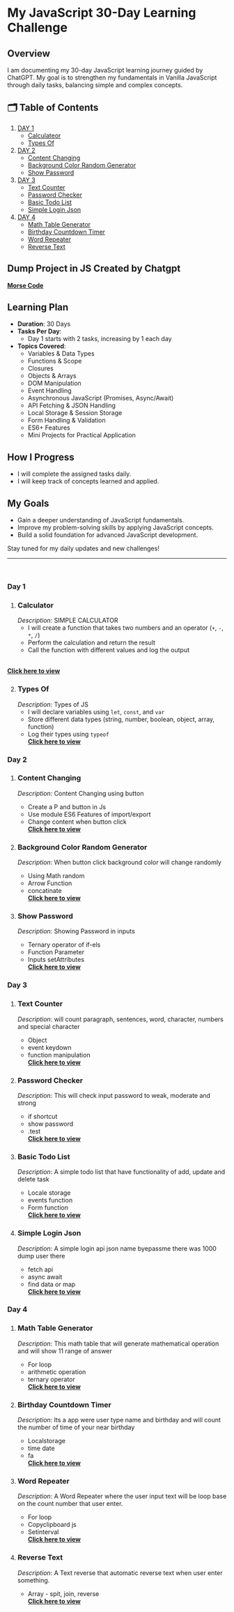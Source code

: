 # My JavaScript 30-Day Learning Challenge

## Overview
I am documenting my 30-day JavaScript learning journey guided by ChatGPT. My goal is to strengthen my fundamentals in Vanilla JavaScript through daily tasks, balancing simple and complex concepts.


## 🗂️ Table of Contents
1. [DAY 1](#day-1)
   + [Calculateor](#calculator)
   + [Types Of](#types-of)
2. [DAY 2](#day-2)
   + [Content Changing](#content-changing)
   + [Background Color Random Generator](#background-color-random-generator)
   + [Show Password](#show-password)
3. [DAY 3](#day-3)
   + [Text Counter](#text-counter)
   + [Password Checker](#password-checker)
   + [Basic Todo List](#basic-todo-list)
   + [Simple Login Json](#simple-login-json)
3. [DAY 4](#day-4)
   + [Math Table Generator](#math-table-generator)
   + [Birthday Countdown Timer](#birthday-countdown-timer)
   + [Word Repeater](#word-repeater)
   + [Reverse Text](#reverse-text)

## Dump Project in JS Created by Chatgpt
  **[Morse Code](https://github.com/johnbhd/30-Days-Vanilla-Js/tree/main/dump%20js%20create%20by%20chat/morse-code)**

## **Learning Plan**  
- **Duration**: 30 Days  
- **Tasks Per Day**:  
  - Day 1 starts with 2 tasks, increasing by 1 each day  
- **Topics Covered**:  
  - Variables & Data Types  
  - Functions & Scope  
  - Closures  
  - Objects & Arrays  
  - DOM Manipulation  
  - Event Handling  
  - Asynchronous JavaScript (Promises, Async/Await)  
  - API Fetching & JSON Handling  
  - Local Storage & Session Storage  
  - Form Handling & Validation  
  - ES6+ Features  
  - Mini Projects for Practical Application  

## How I Progress
- I will complete the assigned tasks daily.
- I will keep track of concepts learned and applied.

## My Goals
- Gain a deeper understanding of JavaScript fundamentals.
- Improve my problem-solving skills by applying JavaScript concepts.
- Build a solid foundation for advanced JavaScript development.

Stay tuned for my daily updates and new challenges!
<hr><br>

### **Day 1**

1. ### **Calculator**
    *Description*: SIMPLE CALCULATOR 
   - I will create a function that takes two numbers and an operator (`+`, `-`, `*`, `/`)
   - Perform the calculation and return the result
   - Call the function with different values and log the output
   <br>
  **[Click here to view](https://github.com/johnbhd/30-Days-Vanilla-Js/tree/main/Day%201/calculator%20simple)**

2. ### **Types Of**
    *Description*: Types of JS 
   - I will declare variables using `let`, `const`, and `var`
   - Store different data types (string, number, boolean, object, array, function)
   - Log their types using `typeof`
      <br>
  **[Click here to view](https://github.com/johnbhd/30-Days-Vanilla-Js/tree/main/Day%201/typeof)**

### **Day 2**

1. ### **Content Changing**
    *Description*: Content Changing using button 
   - Create a P and button in Js
   - Use module ES6 Features of import/export
   - Change content when button click
      <br>
  **[Click here to view](https://github.com/johnbhd/30-Days-Vanilla-Js/tree/main/Day%202/changing-text)**

2. ### **Background Color Random Generator**
   *Description*: When button click background color will change randomly
   - Using Math random
   - Arrow Function
   - concatinate
      <br>
  **[Click here to view](https://github.com/johnbhd/30-Days-Vanilla-Js/tree/main/Day%202/background-random)**

3. ### **Show Password**
    *Description*: Showing Password in inputs
   - Ternary operator of if-els
   - Function Parameter
   - Inputs setAttributes
      <br>
  **[Click here to view](https://github.com/johnbhd/30-Days-Vanilla-Js/tree/main/Day%202/show-password)**

### **Day 3**

1. ### **Text Counter**
    *Description*: will count paragraph, sentences, word, character, numbers and special character
   - Object
   - event keydown
   - function manipulation
      <br>
  **[Click here to view](https://github.com/johnbhd/30-Days-Vanilla-Js/tree/main/Day%203/real-time-text-analyzer)**

2. ### **Password Checker**
    *Description*: This will check input password to weak, moderate and strong
   - if shortcut
   - show password
   - .test
      <br>
  **[Click here to view](https://github.com/johnbhd/30-Days-Vanilla-Js/tree/main/Day%203/password-checker)**

3. ### **Basic Todo List**
    *Description*: A simple todo list that have functionality of add, update and delete task 
   - Locale storage
   - events function
   - Form function
      <br>
  **[Click here to view](https://github.com/johnbhd/30-Days-Vanilla-Js/tree/main/Day%203/basic-todo-list)**

4. ### **Simple Login Json**
    *Description*: A simple login api json name byepassme there was 1000 dump user there 
   - fetch api
   - async await
   - find data or map
      <br>
  **[Click here to view](https://github.com/johnbhd/30-Days-Vanilla-Js/tree/main/Day%203/simle-login-dump-api-json)**


### **Day 4**

1. ### **Math Table Generator**
    *Description*: This math table that will generate mathematical operation and will show 11 range of answer
   - For loop
   - arithmetic operation
   - ternary operator
      <br>
  **[Click here to view](https://github.com/johnbhd/30-Days-Vanilla-Js/tree/main/Day%204/math-table-generator)**

2. ### **Birthday Countdown Timer**
    *Description*: Its a app were user type name and birthday and will count the number of time of your near birthday
   - Localstorage
   - time date
   - fa
      <br>
  **[Click here to view](https://github.com/johnbhd/30-Days-Vanilla-Js/tree/main/Day%204/birthday-countdown-timer)**

3. ### **Word Repeater**
   *Description*: A Word Repeater where the user input text will be loop base on the count number that user enter.
   - For loop
   - Copyclipboard js
   - Setinterval
      <br>
  **[Click here to view](https://github.com/johnbhd/30-Days-Vanilla-Js/tree/main/Day%204/word-repeater)**
4. ### **Reverse Text**
   *Description*: A Text reverse that automatic reverse text when user enter something.
   - Array - spit, join, reverse
      <br>
  **[Click here to view](https://github.com/johnbhd/30-Days-Vanilla-Js/tree/main/Day%204/reverse-text)**
